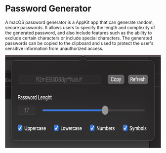 # Password Generator

A macOS password generator is a AppKit app that can generate random, secure passwords. It allows users to specify the length and complexity of the generated password, and also include features such as the ability to exclude certain characters or include special characters. The generated passwords can be copied to the clipboard and used to protect the user's sensitive information from unauthorized access.

<img src="https://github.com/robertpinl/PasswordGenerator-AppKit/blob/main/ReadmeAssets/PasswordGenerator.png" height="300" />
